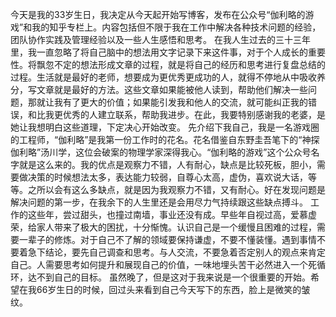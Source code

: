 今天是我的33岁生日，我决定从今天起开始写博客，发布在公众号“伽利略的游戏”和我的知乎专栏上。内容包括但不限于我在工作中解决各种技术问题的经验，团队协作实践及管理经验以及一些人生感悟和思考。
在我人生过去的三十三年里，我一直忽略了将自己脑中的想法用文字记录下来这件事，对于个人成长的重要性。将飘忽不定的想法形成文章的过程，就是将自己的经历和思考进行复盘总结的过程。生活就是最好的老师，想要成为更优秀更成功的人，就得不停地从中吸收养分，写文章就是最好的方法。这些文章如果能被他人读到，帮助他们解决一些问题，那就让我有了更大的价值；如果能引发我和他人的交流，就可能纠正我的错误，和比我更优秀的人建立联系，帮助我进步。在此，我要特别感谢我的老婆，是她让我想明白这些道理，下定决心开始改变。
先介绍下我自己，我是一名游戏圈的工程师，“伽利略”是我第一份工作时的花名。花名借鉴自东野圭吾笔下的“神探伽利略”汤川学，这位会破案的物理学家深得我心。“伽利略的游戏”这个公众号名字就是这么来的。我的优点是观察力不错，人有耐心，缺点是比较死板，胆小，需要做决策的时候想法太多，表达能力较弱，自尊心太高，虚伪，喜欢说大话，等等。之所以会有这么多缺点，就是因为我观察力不错，又有耐心。好在发现问题是解决问题的第一步，在我余下的人生里还是会用尽力气持续跟这些缺点搏斗。
工作的这些年，尝过甜头，也撞过南墙，事业还没有成。早些年自视过高，爱慕虚荣，给家人带来了极大的困扰，十分惭愧。认识自己是一个缓慢且困难的过程，需要一辈子的修炼。对于自己不了解的领域要保持谦虚，不要不懂装懂。遇到事情不要着急下结论，要先自己调查和思考。与人交流，不要急着否定别人的观点来肯定自己。人需要思考如何提升和展现自己的价值，一味地埋头苦干必然进入一个死循环，达不到自己的目标。
虽然晚了，但是这对于我来说是一个很重要的开始。希望在我66岁生日的时候，回过头来看到自己今天写下的东西，脸上是微笑的皱纹。
